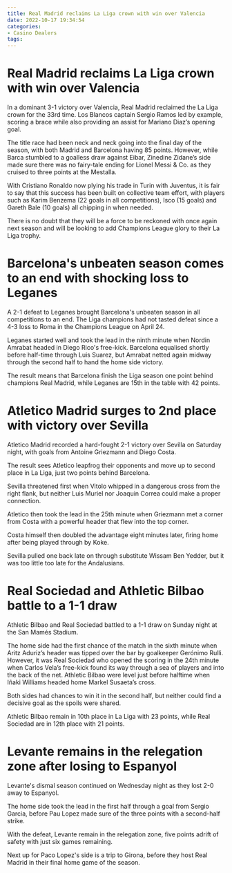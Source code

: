 ```yaml
---
title: Real Madrid reclaims La Liga crown with win over Valencia 
date: 2022-10-17 19:34:54
categories:
- Casino Dealers
tags:
---
```



#  Real Madrid reclaims La Liga crown with win over Valencia 

In a dominant 3-1 victory over Valencia, Real Madrid reclaimed the La Liga crown for the 33rd time. Los Blancos captain Sergio Ramos led by example, scoring a brace while also providing an assist for Mariano Diaz’s opening goal.

The title race had been neck and neck going into the final day of the season, with both Madrid and Barcelona having 85 points. However, while Barca stumbled to a goalless draw against Eibar, Zinedine Zidane’s side made sure there was no fairy-tale ending for Lionel Messi & Co. as they cruised to three points at the Mestalla.

With Cristiano Ronaldo now plying his trade in Turin with Juventus, it is fair to say that this success has been built on collective team effort, with players such as Karim Benzema (22 goals in all competitions), Isco (15 goals) and Gareth Bale (10 goals) all chipping in when needed.

There is no doubt that they will be a force to be reckoned with once again next season and will be looking to add Champions League glory to their La Liga trophy.

#  Barcelona's unbeaten season comes to an end with shocking loss to Leganes 

A 2-1 defeat to Leganes brought Barcelona's unbeaten season in all competitions to an end. The Liga champions had not tasted defeat since a 4-3 loss to Roma in the Champions League on April 24.

Leganes started well and took the lead in the ninth minute when Nordin Amrabat headed in Diego Rico's free-kick. Barcelona equalised shortly before half-time through Luis Suarez, but Amrabat netted again midway through the second half to hand the home side victory.

The result means that Barcelona finish the Liga season one point behind champions Real Madrid, while Leganes are 15th in the table with 42 points.

#  Atletico Madrid surges to 2nd place with victory over Sevilla 

Atletico Madrid recorded a hard-fought 2-1 victory over Sevilla on Saturday night, with goals from Antoine Griezmann and Diego Costa.

The result sees Atletico leapfrog their opponents and move up to second place in La Liga, just two points behind Barcelona.

Sevilla threatened first when Vitolo whipped in a dangerous cross from the right flank, but neither Luis Muriel nor Joaquin Correa could make a proper connection.

Atletico then took the lead in the 25th minute when Griezmann met a corner from Costa with a powerful header that flew into the top corner.

Costa himself then doubled the advantage eight minutes later, firing home after being played through by Koke.

 Sevilla pulled one back late on through substitute Wissam Ben Yedder, but it was too little too late for the Andalusians.

#  Real Sociedad and Athletic Bilbao battle to a 1-1 draw 

Athletic Bilbao and Real Sociedad battled to a 1-1 draw on Sunday night at the San Mamés Stadium.

The home side had the first chance of the match in the sixth minute when Aritz Aduriz’s header was tipped over the bar by goalkeeper Gerónimo Rulli. However, it was Real Sociedad who opened the scoring in the 24th minute when Carlos Vela’s free-kick found its way through a sea of players and into the back of the net. Athletic Bilbao were level just before halftime when Iñaki Williams headed home Markel Susaeta’s cross.

Both sides had chances to win it in the second half, but neither could find a decisive goal as the spoils were shared.

Athletic Bilbao remain in 10th place in La Liga with 23 points, while Real Sociedad are in 12th place with 21 points.

#  Levante remains in the relegation zone after losing to Espanyol

Levante's dismal season continued on Wednesday night as they lost 2-0 away to Espanyol.

The home side took the lead in the first half through a goal from Sergio Garcia, before Pau Lopez made sure of the three points with a second-half strike.

With the defeat, Levante remain in the relegation zone, five points adrift of safety with just six games remaining.

Next up for Paco Lopez's side is a trip to Girona, before they host Real Madrid in their final home game of the season.